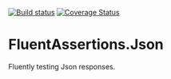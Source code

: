 [![Build status](https://ci.appveyor.com/api/projects/status/joenxf5xklwoyyb4?svg=true)](https://ci.appveyor.com/project/awesome-inc-build/fluentassertions-json)
[![Coverage Status](https://coveralls.io/repos/github/awesome-inc/FluentAssertions.Json/badge.svg)](https://coveralls.io/github/awesome-inc/FluentAssertions.Json)
<!-- [![Documentation Status](https://readthedocs.org/projects/fluentassertionsjson/badge/?version=latest)](http://fluentassertionsjson.rtfd.org/en/latest/) 
[![NuGet](https://img.shields.io/nuget/v/FluentAssertions.Json.svg?style=flat-square)](https://www.nuget.org/packages/FluentAssertions.Json/) 
[![NuGet](https://img.shields.io/nuget/dt/FluentAssertions.Json.svg?style=flat-square)](https://www.nuget.org/packages/FluentAssertions.Json/) -->

# FluentAssertions.Json

Fluently testing Json responses.

<!--
## Quick Links

- [Documentation](http://fluentassertionsautofac.readthedocs.org/en/latest)
- [Contributing](https://github.com/awesome-inc/FluentAssertions.Json/blob/develop/CONTRIBUTING.md)
- [Usage](http://fluentassertionsjson.readthedocs.org/en/latest/usage/)
- [Why?](http://fluentassertionsjson.readthedocs.org/en/latest/why)
-->